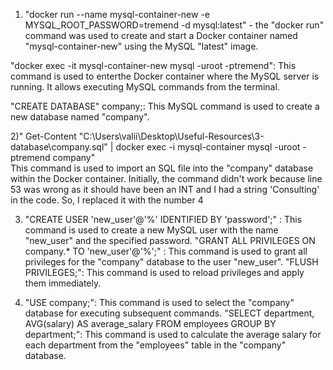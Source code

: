 1) "docker run --name mysql-container-new -e MYSQL_ROOT_PASSWORD=tremend -d mysql:latest" - the "docker run" command was used to create and start a Docker container named "mysql-container-new"
using the MySQL "latest" image.

 "docker exec -it mysql-container-new mysql -uroot -ptremend": This command is used to enterthe Docker container where the MySQL server is running. It allows executing MySQL commands
from the terminal.

 "CREATE DATABASE" company;: This MySQL command is used to create a new database named "company".

2)" Get-Content "C:\Users\valii\Desktop\Useful-Resources\3-database\company.sql" | docker exec -i mysql-container  mysql -uroot -ptremend company"  
This command is used to import an SQL file into the "company" database within the Docker container.
Initially, the command didn't work because line 53 was wrong as it should have been an INT and I had a string 'Consulting' in the code. So, I replaced it with the number 4

3) "CREATE USER 'new_user'@'%' IDENTIFIED BY 'password';" : This command is used to create a new MySQL user with the name "new_user" and the specified password.
"GRANT ALL PRIVILEGES ON company.* TO 'new_user'@'%';" : This command is used to grant all privileges for the "company" database to the user "new_user".
"FLUSH PRIVILEGES;": This command is used to reload privileges and apply them immediately.

4) "USE company;": This command is used to select the "company" database for executing subsequent commands.
"SELECT department, AVG(salary) AS average_salary FROM employees GROUP BY department;": This command is used to calculate the average salary for each department from the "employees"
table in the "company" database.
  
